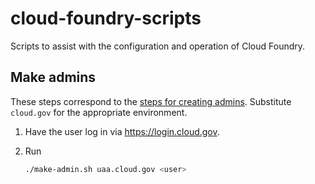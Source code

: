 # cloud-foundry-scripts
Scripts to assist with the configuration and operation of Cloud Foundry.

## Make admins

These steps correspond to the [steps for creating admins](http://docs.cloudfoundry.org/adminguide/uaa-user-management.html#creating-admin-users). Substitute `cloud.gov` for the appropriate environment.

1. Have the user log in via https://login.cloud.gov.
1. Run

    ```bash
    ./make-admin.sh uaa.cloud.gov <user>
    ```
